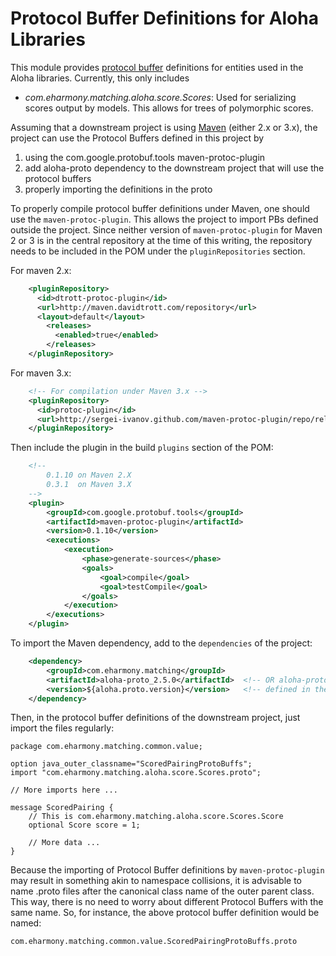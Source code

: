# Protocol Buffer Definitions for Aloha Libraries #

This module provides [protocol buffer](http://code.google.com/p/protobuf/) definitions for entities used in the Aloha libraries.  Currently, this only includes

*  _com.eharmony.matching.aloha.score.Scores_: Used for serializing scores output by models.  This allows for trees of polymorphic scores.

Assuming that a downstream project is using [Maven](http://maven.apache.org/) (either 2.x or 3.x), the project can use
the Protocol Buffers defined in this project by

1. using the com.google.protobuf.tools maven-protoc-plugin
1. add aloha-proto dependency to the downstream project that will use the protocol buffers
1. properly importing the definitions in the proto

To properly compile protocol buffer definitions under Maven, one should use the `maven-protoc-plugin`.  This allows the
project to import PBs defined outside the project.  Since neither version of `maven-protoc-plugin` for Maven 2 or 3 is
in the central repository at the time of this writing, the repository needs to be included in the POM under the
`pluginRepositories` section.

For maven 2.x:

```xml
    <pluginRepository>
      <id>dtrott-protoc-plugin</id>
      <url>http://maven.davidtrott.com/repository</url>
      <layout>default</layout>
        <releases>
          <enabled>true</enabled>
        </releases>
    </pluginRepository>
```

For maven 3.x:

```xml
    <!-- For compilation under Maven 3.x -->
    <pluginRepository>
      <id>protoc-plugin</id>
      <url>http://sergei-ivanov.github.com/maven-protoc-plugin/repo/releases/</url>
    </pluginRepository>
```

Then include the plugin in the build `plugins` section of the POM:

```xml
    <!--
        0.1.10 on Maven 2.X
        0.3.1  on Maven 3.X
    -->
    <plugin>
        <groupId>com.google.protobuf.tools</groupId>
        <artifactId>maven-protoc-plugin</artifactId>
        <version>0.1.10</version>
        <executions>
            <execution>
                <phase>generate-sources</phase>
                <goals>
                    <goal>compile</goal>
                    <goal>testCompile</goal>
                </goals>
            </execution>
        </executions>
    </plugin>
```

To import the Maven dependency, add to the `dependencies` of the project:

```xml
    <dependency>
        <groupId>com.eharmony.matching</groupId>
        <artifactId>aloha-proto_2.5.0</artifactId>  <!-- OR aloha-proto_2.4.1 OR aloha-proto_2.3.0 -->
        <version>${aloha.proto.version}</version>   <!-- defined in the properties section of the POM. -->
    </dependency>
```

Then, in the protocol buffer definitions of the downstream project, just import the files regularly:

    package com.eharmony.matching.common.value;

    option java_outer_classname="ScoredPairingProtoBuffs";
    import "com.eharmony.matching.aloha.score.Scores.proto";

    // More imports here ...

    message ScoredPairing {
        // This is com.eharmony.matching.aloha.score.Scores.Score
        optional Score score = 1;

        // More data ...
    }

Because the importing of Protocol Buffer definitions by `maven-protoc-plugin` may result in something akin to
namespace collisions, it is advisable to name .proto files after the canonical class name of the outer parent class.
This way, there is no need to worry about different Protocol Buffers with the same name.  So, for instance, the above
protocol buffer definition would be named:

`com.eharmony.matching.common.value.ScoredPairingProtoBuffs.proto`

